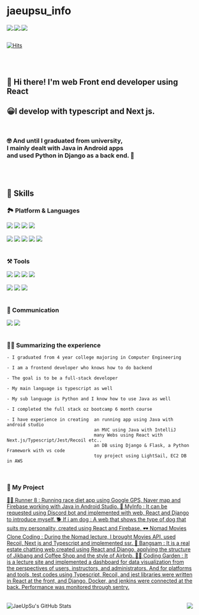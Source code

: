 
# jaeupsu_info
<div style={{display: "flex"}}>
    <a href="https://velog.io/@hugh0223"> 
        <img align="center" src="https://img.shields.io/badge/Blog-20C997?style=flat-square&logo=Velog&logoColor=white"/>
    </a>
    <a href="https://www.linkedin.com/in/%ED%98%84%EC%88%98-%EA%B9%80-935955270/"> 
        <img align="center" src="https://img.shields.io/badge/HyeonsuKim-0A66C2?style=flat-square&logo=LinkedIn&logoColor=white"/>
    </a>
    <a href="mailto:hyeongs2323@gmail.com"> 
      <img align="center" src="https://img.shields.io/badge/hyeongs2323@gmail.com-EA4335?style=flat-square&logo=Gmail&logoColor=white"/>
    </a>
</div>

<br/>

[![Hits](https://hits.seeyoufarm.com/api/count/incr/badge.svg?url=https%3A%2F%2Fgithub.com%2FJaeUpSu&count_bg=%2379C83D&title_bg=%23555555&icon=&icon_color=%23E7E7E7&title=hits&edge_flat=false)](https://hits.seeyoufarm.com)

<br/><br/>

<h2>
    👋 Hi there! I'm web Front end developer  using React 
</h2>
<h2>
    😀I develop with typescript and Next js.
</h2> <br/>

<h3>
🤓 And until I graduated from university, <br/>
I mainly dealt with Java in Android apps <br/>
and used Python in Django as a back end. 👏
</h2>
    
</h3>

<br/>

<br>



## 🦾 Skills

### 🏞️ Platform & Languages
<div style={{display: "flex"}}>
    <img src="https://img.shields.io/badge/Android-3DDC84?style=flat-square&logo=Android&logoColor=white"/>
    <img src="https://img.shields.io/badge/React-61DAFB?style=flat-square&logo=React&logoColor=black"/>
    <img src="https://img.shields.io/badge/Django-092E20?style=flat-square&logo=Django&logoColor=white"/>
    <img src="https://img.shields.io/badge/Next.js-000000?style=flat-square&logo=Next.js&logoColor=white"/>
</div>

<br/>

<div style={{display: "flex"}}>
    <img src="https://img.shields.io/badge/Python-3776AB?style=flat-square&logo=Python&logoColor=white"/>
    <img src="https://img.shields.io/badge/Java-1B3E52?style=flat-square&logo=Java&logoColor=white"/>
    <img src="https://img.shields.io/badge/Typescript-3178C6?style=flat-square&logo=Typescript&logoColor=white"/>
    <img src="https://img.shields.io/badge/HTML5-E34F26?style=flat-square&logo=HTML5&logoColor=white"/>
    <img src="https://img.shields.io/badge/Sass-CC6699?style=flat-square&logo=Sass&logoColor=white"/>
</div>

<br/>

### ⚒️ Tools
<div style={{display: "flex"}}>
    <img src="https://img.shields.io/badge/React_Query-FF4154?style=flat-square&logo=React-Query&logoColor=white"/>
    <img src="https://img.shields.io/badge/React_Hook_Form-EC5900?style=flat-square&logo=React_Hook_Form&logoColor=white"/>
    <img src="https://img.shields.io/badge/Recoil-764ABC?style=flat-square&logo=Recoil&logoColor=white"/>  
    <img src="https://img.shields.io/badge/Jest-C21325?style=flat-square&logo=Jest&logoColor=white"/>    
</div>

<br/>

<div style={{display: "flex"}}>
    <img src="https://img.shields.io/badge/GitHub-181717?style=flat-square&logo=GitHub&logoColor=white"/>
    <img src="https://img.shields.io/badge/Firebase-FFCA28?style=flat-square&logo=Firebase&logoColor=black"/>
    <img src="https://img.shields.io/badge/Sentry-362D59?style=flat-square&logo=Sentry&logoColor=white"/>  
</div>
<br/>

### 📢 Communication
<div style={{display: "flex"}}>
    <img src="https://img.shields.io/badge/Discord-5865F2?style=flat-square&logo=Discord&logoColor=white"/>
    <img src="https://img.shields.io/badge/Slack-4A154B?style=flat-square&logo=Slack&logoColor=white"/>  
</div>

<br/>

### 👨‍💻 Summarizing the experience

    - I graduated from 4 year college majoring in Computer Engineering
    
    - I am a frontend developer who knows how to do backend
    
    - The goal is to be a full-stack developer
    
    - My main language is typescript as well
    
    - My sub language is Python and I know how to use Java as well
    
    - I completed the full stack oz bootcamp 6 month course
    
    - I have experience in creating  an running app using Java with android studio
                                     an MVC using Java with IntelliJ 
                                     many Webs using React with Next.js/Typescript/Jest/Recoil etc..
                                     an DB using Django & Flask, a Python Framework with vs code
                                     toy project using LightSail, EC2 DB in AWS
    
<br/>

### 👏 My Project 

<div>
    <a href="https://velog.io/@hugh0223/MyInfo-%EB%82%98%EB%A5%BC-%EC%86%8C%EA%B0%9C%ED%95%98%EB%8A%94-%EA%B0%9C%EB%B0%9C%EC%9E%90-Web">
       🏃‍♂️ Runner 8 : Running race diet app using Google GPS, Naver map and Firebase working with Java in Android Studio.
    </a>
    <a href="https://github.com/JaeUpSu/hscode_info">
       📰 MyInfo : It can be requested using Discord bot and implemented with web, React and Django to introduce myself.
    </a>
    <a href="https://github.com/JaeUpSu/if-dog-tendency-test">
       🐕 If i am dog : A web that shows the type of dog that suits my personality, created using React and Firebase.
    </a>
    <a href="https://github.com/JaeUpSu/next-ts">
       🕶️ Nomad Movies Clone Coding : During the Nomad lecture, I brought Movies API, used Recoil, Next js and Typescript and implemented ssr.
    </a>
    <a href="https://github.com/JaeUpSu/typescript-training">
       🏢 Bangsam : It is a real estate chatting web created using React and Django, applying the structure of Jikbang and Coffee Shop and the style of Airbnb.
    </a>
    <a href="https://github.com/JaeUpSu/front-CMGG-project">
       👨‍🏫 Coding Garden : It is a lecture site and implemented a dashboard for data visualization from the perspectives of users, instructors, and administrators. 
                And for platforms and tools, test codes using Typescript, Recoil, and jest libraries were written in React at the front, 
                and Django, Docker, and jenkins were connected at the back. Performance was monitored through sentry.
    </a>
</div>
    
<br/>
<br/>

<div style="display: flex; justify-content: space-between;">
    <img align="center" src="https://github-readme-stats.vercel.app/api?username=JaeUpSu&show_icons=true&theme=tokyonight&line_height=27&count_private=true" alt="JaeUpSu's GitHub Stats" />
    <img align="center" src="https://github-readme-stats.vercel.app/api/top-langs/?username=JaeUpSu&layout=compact&theme=tokyonight" />
</div>

